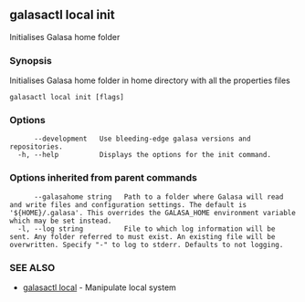 ## galasactl local init

Initialises Galasa home folder

### Synopsis

Initialises Galasa home folder in home directory with all the properties files

```
galasactl local init [flags]
```

### Options

```
      --development   Use bleeding-edge galasa versions and repositories.
  -h, --help          Displays the options for the init command.
```

### Options inherited from parent commands

```
      --galasahome string   Path to a folder where Galasa will read and write files and configuration settings. The default is '${HOME}/.galasa'. This overrides the GALASA_HOME environment variable which may be set instead.
  -l, --log string          File to which log information will be sent. Any folder referred to must exist. An existing file will be overwritten. Specify "-" to log to stderr. Defaults to not logging.
```

### SEE ALSO

* [galasactl local](galasactl_local.md)	 - Manipulate local system

